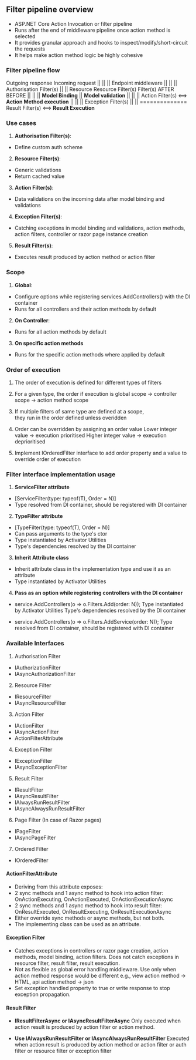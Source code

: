 ## Filter pipeline overview
- ASP.NET Core Action Invocation or filter pipeline
- Runs after the end of middleware pipeline once action method is selected
- It provides granular approach and hooks to inspect/modify/short-circuit the requests
- It helps make action method logic be highly cohesive


### Filter pipeline flow
  Outgoing response        Incoming request
          ||                      ||
          ||              Endpoint middleware 
          ||                      || 
          ||             Authorisation Filter(s)
          ||                      || 
      Resource                Resource 
      Filter(s)               Filter(s)
      AFTER                    BEFORE
          ||                      ||
          ||               **Model Binding**
          ||              **Model validation**
          ||                      ||
          ||                Action Filter(s)    <==>    **Action Method execution**
          ||                      ||
          ||              Exception Filter(s)
          ||                      ||
          ==============    Result Filter(s)    <==>    **Result Execution**


### Use cases
1. __Authorisation Filter(s)__:
- Define custom auth scheme

2. __Resource Filter(s)__:
- Generic validations
- Return cached value

3. __Action Filter(s)__:
- Data validations on the incoming data after model binding and validations

4. __Exception Filter(s)__:
- Catching exceptions in model binding and validations, action methods, action filters, controller or razor page
  instance creation

5. __Result Filter(s)__:
- Executes result produced by action method or action filter


### Scope
1. __Global__: 
  - Configure options while registering services.AddControllers() with the DI container
  - Runs for all controllers and their action methods by default

2. __On Controller__:
  - Runs for all action methods by default

3. __On specific action methods__
  - Runs for the specific action methods where applied by default


### Order of execution
1. The order of execution is defined for different types of filters

2. For a given type, the order if execution is global scope -> controller scope -> action method scope

3. If multiple filters of same type are defined at a scope,  
  they run in the order defined unless overidden

4. Order can be overridden by assigning an order value
  Lower integer value -> execution prioritised
  Higher integer value -> execution deprioritised

5. Implement IOrderedFilter interface to add order property and a value to override order of execution


### Filter interface implementation usage
1. __ServiceFilter attribute__
  - [ServiceFilter(type: typeof(T), Order = N)]
  - Type resolved from DI container, should be registered with DI container

2. __TypeFilter attribute__
  - [TypeFilter(type: typeof(T), Order = N)]
  - Can pass arguments to the type's ctor
  - Type instantiated by Activator Utilities
  - Type's dependencies resolved by the DI container

3. __Inherit Attribute class__ 
  - Inherit attribute class in the implementation type and use it as an attribute
  - Type instantiated by Activator Utilities

4. __Pass as an option while registering controllers with the DI container__
  - service.AddControllers(o => o.Filters.Add<T>(order: N));
    Type instantiated by Activator Utilities
    Type's dependencies resolved by the DI container

  - service.AddControllers(o => o.Filters.AddService<T>(order: N));
    Type resolved from DI container, should be registered with DI container


### Available Interfaces
1. Authorisation Filter
- IAuthorizationFilter
- IAsyncAuthorizationFilter

2. Resource Filter
- IResourceFilter
- IAsyncResourceFilter

3. Action Filter
- IActionFilter
- IAsyncActionFilter
- ActionFilterAttribute

4. Exception Filter
- IExceptionFilter
- IAsyncExceptionFilter

5. Result Filter
- IResultFilter
- IAsyncResultFilter
- IAlwaysRunResultFilter
- IAsyncAlwaysRunResultFilter

6. Page Filter (In case of Razor pages)
- IPageFilter
- IAsyncPageFilter

7. Ordered Filter
- IOrderedFilter


#### ActionFilterAttribute
- Deriving from this attribute exposes:
- 2 sync methods and 1 async method to hook into action filter: OnActionExecuting, OnActionExecuted, OnActionExecutionAsync
- 2 sync methods and 1 async method to hook into result filter: OnResultExecuted, OnResultExecuting, OnResultExecutionAsync
- Either override sync methods or async methods, but not both.
- The implementing class can be used as an attribute.


#### Exception Filter
- Catches exceptions in controllers or razor page creation, action methods, model binding, action filters.
  Does not catch exceptions in resource filter, result filter, result execution.
- Not as flexible as global error handling middleware. Use only when action method response would be different
  e.g., view action method -> HTML, api action method -> json
- Set exception handled property to true or write response to stop exception propagation.


#### Result Filter
- __IResultFilterAsync or IAsyncResultFilterAsync__
  Only executed when action result is produced by action filter or action method.

- __Use IAlwaysRunResultFilter or IAsyncAlwaysRunResultFilter__ 
  Executed when action result is produced by action method or action filter or auth filter 
  or resource filter or exception filter